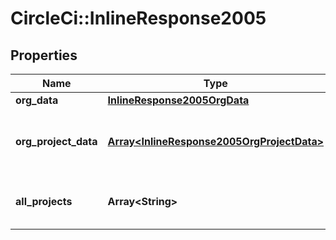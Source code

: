# CircleCi::InlineResponse2005

## Properties
Name | Type | Description | Notes
------------ | ------------- | ------------- | -------------
**org_data** | [**InlineResponse2005OrgData**](InlineResponse2005OrgData.md) |  | 
**org_project_data** | [**Array&lt;InlineResponse2005OrgProjectData&gt;**](InlineResponse2005OrgProjectData.md) | Metrics for a single project, across all branches | 
**all_projects** | **Array&lt;String&gt;** | A list of all the project names in the organization. | 


